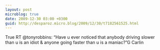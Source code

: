 ```yaml
---
layout: post
microblog: true
date: 2009-12-30 03:00 +0300
guid: http://desparoz.micro.blog/2009/12/30/t7182561525.html
---
```

True RT @tonyrobbins: “Have u ever noticed that anybody driving slower than u is an idiot &amp; anyone going faster than u is a maniac?”G Carlin
